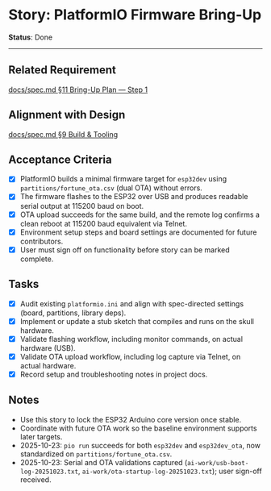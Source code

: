 # Story: PlatformIO Firmware Bring-Up

**Status**: Done

---

## Related Requirement
[docs/spec.md §11 Bring-Up Plan — Step 1](../spec.md#11-bring-up-plan-mvp-in-this-order)

## Alignment with Design
[docs/spec.md §9 Build & Tooling](../spec.md#9-build--tooling-cursor--platformio)

## Acceptance Criteria
- [x] PlatformIO builds a minimal firmware target for `esp32dev` using `partitions/fortune_ota.csv` (dual OTA) without errors.
- [x] The firmware flashes to the ESP32 over USB and produces readable serial output at 115200 baud on boot.
- [x] OTA upload succeeds for the same build, and the remote log confirms a clean reboot at 115200 baud equivalent via Telnet.
- [x] Environment setup steps and board settings are documented for future contributors.
- [x] User must sign off on functionality before story can be marked complete.

## Tasks
- [x] Audit existing `platformio.ini` and align with spec-directed settings (board, partitions, library deps).
- [x] Implement or update a stub sketch that compiles and runs on the skull hardware.
- [x] Validate flashing workflow, including monitor commands, on actual hardware (USB).
- [x] Validate OTA upload workflow, including log capture via Telnet, on actual hardware.
- [x] Record setup and troubleshooting notes in project docs.

## Notes
- Use this story to lock the ESP32 Arduino core version once stable.
- Coordinate with future OTA work so the baseline environment supports later targets.
- 2025-10-23: `pio run` succeeds for both `esp32dev` and `esp32dev_ota`, now standardized on `partitions/fortune_ota.csv`.
- 2025-10-23: Serial and OTA validations captured (`ai-work/usb-boot-log-20251023.txt`, `ai-work/ota-startup-log-20251023.txt`); user sign-off received.

